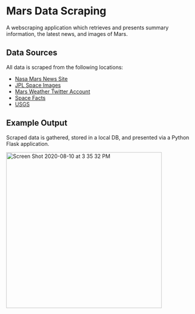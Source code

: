 # Mars Data Scraping
A webscraping application which retrieves and presents summary information, the latest news, and images of Mars.

## Data Sources
All data is scraped from the following locations:
* [Nasa Mars News Site](https://mars.nasa.gov/news/)
* [JPL Space Images](https://www.jpl.nasa.gov/spaceimages/?search=&category=Mars)
* [Mars Weather Twitter Account](https://twitter.com/marswxreport?lang=en)
* [Space Facts](http://space-facts.com/mars/)
* [USGS](https://astrogeology.usgs.gov/search/results?q=hemisphere+enhanced&k1=target&v1=Mars)

## Example Output

Scraped data is gathered, stored in a local DB, and presented via a Python Flask application.

<img width="417" alt="Screen Shot 2020-08-10 at 3 35 32 PM" src="https://user-images.githubusercontent.com/59184189/89823340-5123ef00-db1f-11ea-9718-30105db24bad.png">
